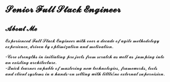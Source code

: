 <h1>𝓢𝓮𝓷𝓲𝓸𝓻 𝓕𝓾𝓵𝓵 𝓢𝓽𝓪𝓬𝓴 𝓔𝓷𝓰𝓲𝓷𝓮𝓮𝓻</h1>

## 𝓐𝓫𝓸𝓾𝓽 𝓜𝓮 
𝓔𝔁𝓹𝓮𝓻𝓲𝓮𝓷𝓬𝓮𝓭 𝓕𝓾𝓵𝓵 𝓢𝓽𝓪𝓬𝓴 𝓔𝓷𝓰𝓲𝓷𝓮𝓮𝓻 𝔀𝓲𝓽𝓱 𝓸𝓿𝓮𝓻 𝓪 𝓭𝓮𝓬𝓪𝓭𝓮 𝓸𝓯 𝓪𝓰𝓲𝓵𝓮 𝓶𝓮𝓽𝓱𝓸𝓭𝓸𝓵𝓸𝓰𝔂 𝓮𝔁𝓹𝓮𝓻𝓲𝓮𝓷𝓬𝓮, 𝓭𝓻𝓲𝓿𝓮𝓷 𝓫𝔂 𝓸𝓹𝓽𝓲𝓶𝓲𝔃𝓪𝓽𝓲𝓸𝓷 𝓪𝓷𝓭 𝓶𝓸𝓽𝓲𝓿𝓪𝓽𝓲𝓸𝓷.

-𝓒𝓸𝓻𝓮 𝓼𝓽𝓻𝓮𝓷𝓰𝓽𝓱𝓼 𝓲𝓷 𝓲𝓷𝓲𝓽𝓲𝓪𝓽𝓲𝓷𝓰 𝓹𝓻𝓸𝓳𝓮𝓬𝓽𝓼 𝓯𝓻𝓸𝓶 𝓼𝓬𝓻𝓪𝓽𝓬𝓱 𝓪𝓼 𝔀𝓮𝓵𝓵 𝓪𝓼 𝓳𝓾𝓶𝓹𝓲𝓷𝓰 𝓲𝓷𝓽𝓸 𝓪𝓷 𝓮𝔁𝓲𝓼𝓽𝓲𝓷𝓰 𝓪𝓻𝓬𝓱𝓲𝓽𝓮𝓬𝓽𝓾𝓻𝓮.<br>
-𝓠𝓾𝓲𝓬𝓴 𝓵𝓮𝓪𝓻𝓷𝓮𝓻 𝓬𝓪𝓹𝓪𝓫𝓵𝓮 𝓸𝓯 𝓶𝓪𝓼𝓽𝓮𝓻𝓲𝓷𝓰 𝓷𝓮𝔀 𝓽𝓮𝓬𝓱𝓷𝓸𝓵𝓸𝓰𝓲𝓮𝓼, 𝓯𝓻𝓪𝓶𝓮𝔀𝓸𝓻𝓴𝓼, 𝓽𝓸𝓸𝓵𝓼 𝓪𝓷𝓭 𝓬𝓵𝓲𝓮𝓷𝓽 𝓼𝔂𝓼𝓽𝓮𝓶𝓼 𝓲𝓷 𝓪 𝓱𝓪𝓷𝓭𝓼-𝓸𝓷 𝓼𝓮𝓽𝓽𝓲𝓷𝓰 𝔀𝓲𝓽𝓱 𝓵𝓲𝓽𝓽𝓵𝓮/𝓷𝓸 𝓮𝔁𝓽𝓮𝓻𝓷𝓪𝓵 𝓼𝓾𝓹𝓮𝓻𝓿𝓲𝓼𝓲𝓸𝓷.


<!-- ![](http://github-profile-summary-cards.vercel.app/api/cards/most-commit-language?username=coolkei&theme=solarized) -->

